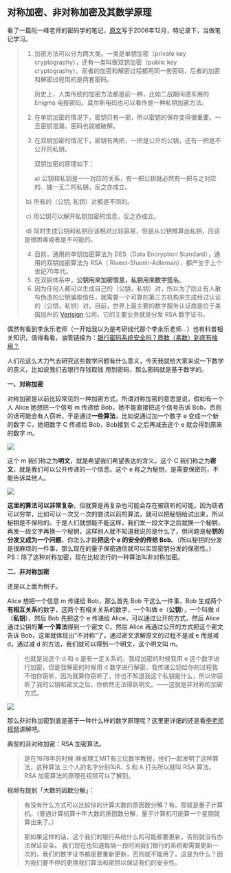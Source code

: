 ## 对称加密、非对称加密及其数学原理

看了一篇阮一峰老师的密码学的笔记，[原文](http://www.ruanyifeng.com/blog/2006/12/notes_on_cryptography.html)写于2006年12月，特记录下，当做笔记学习。

> 1. 加密方法可以分为两大类。一类是单钥加密（private key cryptography），还有一类叫做双钥加密（public key cryptography）。前者的加密和解密过程都用同一套密码，后者的加密和解密过程用的是两套密码。
>
>    历史上，人类传统的加密方法都是前一种，比如二战期间德军用的 Enigma 电报密码。莫尔斯电码也可以看作是一种私钥加密方法。
>
> 2. 在单钥加密的情况下，密钥只有一把，所以密钥的保存变得很重要。一旦密钥泄漏，密码也就被破解。
>
> 3. 在双钥加密的情况下，密钥有两把，一把是公开的公钥，还有一把是不公开的私钥。
>
>    双钥加密的原理如下：
>
>    a) 公钥和私钥是一一对应的关系，有一把公钥就必然有一把与之对应的、独一无二的私钥，反之亦成立。
>
> ​	b) 所有的（公钥, 私钥）对都是不同的。
>
> ​	c) 用公钥可以解开私钥加密的信息，反之亦成立。
>
> ​	d) 同时生成公钥和私钥应该相对比较容易，但是从公钥推算出私钥，应该是很困难或者是不可能的。
>
> 4. 目前，通用的单钥加密算法为 DES（Data Encryption Standard），通用的双钥加密算法为 RSA（ Rivest-Shamir-Adleman），都产生于上个世纪70年代。
> 5. 在双钥体系中，**公钥用来加密信息，私钥用来数字签名**。
> 6. 因为任何人都可以生成自己的（公钥，私钥）对，所以为了防止有人散布伪造的公钥骗取信任，就需要一个可靠的第三方机构来生成经过认证的（公钥，私钥）对。目前，世界上最主要的数字服务认证商是位于美国加州的 [Verisign](http://www.verisign.com/) 公司，它的主要业务就是分发 RSA 数字证书。



偶然有看到李永乐老师（一开始我以为是考研线代那个李永乐老师...）也有科普相关知识，值得看看，油管链接为：[银行密码系统安全吗？质数（素数）到底有啥用？](https://www.youtube.com/watch?v=D_kMadCtKp8)

人们花这么大力气去研究这些数学问题有什么意义，今天我就给大家来说一下数学的意义，比如说我们去银行存钱取钱 用到密码，那么密码就是基于数学的。

**一、对称加密**

对称加密是以前比较常见的一种加密方式。所谓对称加密的意思是说，假如有一个人 Alice 她想把一个信号 m 传递给 Bob，她不能直接把这个信号告诉 Bob，否则的话可能会有人窃听，于是通过**一些算法**，比如说通过加一个数字 e 变成一个新的数字 C，她把数字 C 传递给 Bob，Bob接到 C 之后再减去这个 e 就会得到原来的数字 m。

![](https://img-1256179949.cos.ap-shanghai.myqcloud.com/18-5-11-74873241.jpg)

这个 m 我们称之为**明文**，就是希望我们希望表达的含义。这个 C 我们称之为**密文**，就是我们可以公开传递的一个信息。这个 e 称之为秘钥，是需要保密的，不能告诉其他人。

![](https://img-1256179949.cos.ap-shanghai.myqcloud.com/18-5-11-17426616.jpg)

**这里的算法可以非常复杂**，但就算是再复杂也可能会存在被窃听的可能，因为窃者可以穷举，比如可以一次又一次的尝试以前的算法，就可以把秘钥给试出来，所以秘钥是不保险的。于是人们就想能不能这样，我们发一段文字之后就换一个秘钥，再发一段文字再换一个秘钥，这样别人就不知道我说的是什么了，但问题是秘**钥的分发又成为一个问题**，你怎么才能**把这个 e 的安全的传给 Bob**。（所以秘钥的分发是很麻烦的一件事，那么现在的量子保密通信就可以实现密钥分发的保密性。） PS：除了这种对称加密，现在比较流行的一种算法叫非对称加密。

**二、非对称加密**

还是以上面为例子。

Alice 想把一个信息 m 传递给 Bob，那么首先 Bob 干这么一件事，Bob 生成两个**有相互关系**的数字，这两个有相关关系的数字，一个叫做 e（**公钥**），一个叫做 d（**私钥**），然后 Bob 先把这个 e 传递给 Alice，可以通过公开的方式，然后 Alice 通过公钥的**某一个算法**得到一个密文 C，然后 Alice 再通过公开的方式把这个密文告诉 Bob，这里就体现出“不对称”了。通过密文求解原文的过程不是减 e 而是减 d，通过减 d 的方法，我们就可以得到一个明文，这个明文叫 m。

> 也就是说这个 d 和 e 是有一定关系的，我经加密的时候我用 e 这个数字进行加密，但是我解密的时候用 d 数字进行解密，我传递公钥给你的过程我不怕你窃听，因为就算你窃听了，你也不知道我这个私钥是什么，所以你窃听了我的公钥和密文之后，你依然无法得到明文。——这就是非对称的加密方式。

![](https://img-1256179949.cos.ap-shanghai.myqcloud.com/18-5-11-26725778.jpg)

那么非对称加密到底是基于一种什么样的数学原理呢？这里更详细的还是看[李老师视频](https://www.youtube.com/watch?v=D_kMadCtKp8)讲解吧。

典型的非对称加密：RSA 加密算法。

> 是在1978年的时候 麻省理工MIT有三位数学教授，他们一起发明了这种算法，这种算法 三个人的名字分别叫R、S 和 A 打头所以就叫 RSA 算法。RSA 加密算法的原理在视频可以了解到。

视频有提到「大数的因数分解」：

> 有没有什么方式可以比较快的计算大数的质因数分解？有。那就是量子计算机。（普通计算机算十年大数的质因数分解，量子计算机可能算一个星期就算出来了。）
>
> 那如果这样的话，这个我们的银行系统什么的可能都要更新，否则就没有办法保证安全。
> 我们现在也知道每隔一段时间我们银行的系统都需要更新一次的，我们的数字证书都是要重新更新，否则就不能用了。这是为什么？因为我们要不停的更换我们算法和密钥以保证我们的安全性。















